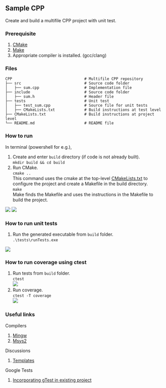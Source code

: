 ## Sample CPP
Create and build a multifile CPP project with unit test.

### Prerequisite
1. [CMake](https://cmake.org/)
2. [Make](https://www.gnu.org/software/make/)
3. Appropriate compiler is installed. (gcc/clang)

### Files
    CPP                                # Multifile CPP repository
    ├── src                            # Source code folder                   
    │   ├── sum.cpp                    # Implementation file
    ├── include                        # Source code folder                   
    │   ├── sum.h                      # Header file
    ├── tests                          # Unit test                   
    │   ├── test_sum.cpp               # Source file for unit tests
    │   ├── CMakeLists.txt             # Build instructions at test level   
    ├── CMakeLists.txt                 # Build instructions at project level                           
    └── README.md                      # README file

### How to run
In terminal (powershell for e.g.),
1. Create and enter ```build``` directory (if code is not already built).<br>
```mkdir build && cd build```
2. Run CMake.<br>
```cmake ..```<br>
This command uses the cmake at the top-level [CMakeLists.txt](/CMakeLists.txt) to configure the project and create a Makefile in the build directory.<br>
```make```<br>
Make finds the Makefile and uses the instructions in the Makefile to build the project.<br>
<img src="doc/build.png"/>
<img src="doc/compile.png"/>

### How to run unit tests
1. Run the generated executable from ```build``` folder.<br>
```.\tests\runTests.exe```<br>
<img src="doc/test.png"/>

### How to run coverage using ctest
1. Run tests from ```build``` folder.<br>
```ctest```<br>
<img src="doc/ctest.png"/><br>
2. Run coverage.<br>
```ctest -T coverage```<br>
<img src="doc/coverage.png"/><br>

### Useful links 
Compilers 
1. [Mingw](https://packages.msys2.org/package/mingw-w64-x86_64-gcc) 
2. [Msys2](https://www.msys2.org/) 

Discussions
1. [Templates](https://stackoverflow.com/questions/13025266/redefinition-of-templateclass-t-in-c)

Google Tests
1. [Incorporating gTest in existing project](https://github.com/google/googletest/blob/main/googletest/README.md#incorporating-into-an-existing-cmake-project)
